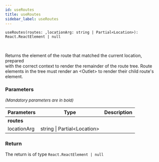 ```yaml
---
id: useRoutes
title: useRoutes
sidebar_label: useRoutes
---
```


```tsx
useRoutes(routes: ,locationArg: string | Partial<Location>): React.ReactElement | null
```
<br/>

Returns the element of the route that matched the current location, prepared  
with the correct context to render the remainder of the route tree. Route  
elements in the tree must render an <Outlet\> to render their child route's  
element.

### Parameters

<font size="2"><i>(Mandatory parameters are in bold)</i></font>

| Parameters | Type | Description |
| --------- | ---- | ----------- |
| **routes** |  |  |
| locationArg | string \| Partial<Location\> |  |


### Return



The return is of type <code>React.ReactElement | null</code>